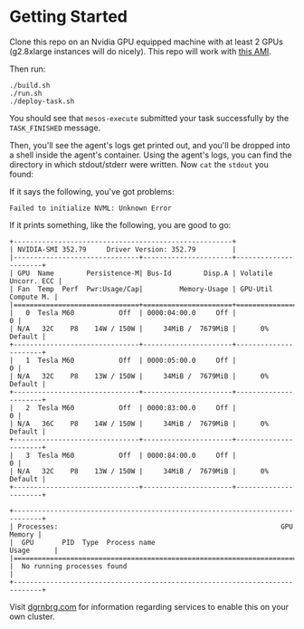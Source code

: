 # Getting Started

Clone this repo on an Nvidia GPU equipped machine with at least 2 GPUs
(g2.8xlarge instances will do nicely). This repo will work with [this AMI](https://aws.amazon.com/marketplace/ordering?productId=d3fbf14b-243d-46e0-916c-82a8bf6955b4&region=us-west-2).

Then run:

    ./build.sh
    ./run.sh
    ./deploy-task.sh

You should see that `mesos-execute` submitted your task successfully by the
`TASK_FINISHED` message.

Then, you'll see the agent's logs get printed out, and you'll be dropped into
a shell inside the agent's container. Using the agent's logs, you can find the
directory in which stdout/stderr were written. Now `cat` the `stdout` you found:

If it says the following, you've got problems:

    Failed to initialize NVML: Unknown Error

If it prints something, like the following, you are good to go:

    +------------------------------------------------------+                       
    | NVIDIA-SMI 352.79     Driver Version: 352.79         |                       
    |-------------------------------+----------------------+----------------------+
    | GPU  Name        Persistence-M| Bus-Id        Disp.A | Volatile Uncorr. ECC |
    | Fan  Temp  Perf  Pwr:Usage/Cap|         Memory-Usage | GPU-Util  Compute M. |
    |===============================+======================+======================|
    |   0  Tesla M60           Off  | 0000:04:00.0     Off |                    0 |
    | N/A   32C    P8    14W / 150W |     34MiB /  7679MiB |      0%      Default |
    +-------------------------------+----------------------+----------------------+
    |   1  Tesla M60           Off  | 0000:05:00.0     Off |                    0 |
    | N/A   32C    P8    13W / 150W |     34MiB /  7679MiB |      0%      Default |
    +-------------------------------+----------------------+----------------------+
    |   2  Tesla M60           Off  | 0000:83:00.0     Off |                    0 |
    | N/A   36C    P8    14W / 150W |     34MiB /  7679MiB |      0%      Default |
    +-------------------------------+----------------------+----------------------+
    |   3  Tesla M60           Off  | 0000:84:00.0     Off |                    0 |
    | N/A   32C    P8    13W / 150W |     34MiB /  7679MiB |      0%      Default |
    +-------------------------------+----------------------+----------------------+
                                                                                   
    +-----------------------------------------------------------------------------+
    | Processes:                                                       GPU Memory |
    |  GPU       PID  Type  Process name                               Usage      |
    |=============================================================================|
    |  No running processes found                                                 |
    +-----------------------------------------------------------------------------+
    
Visit [dgrnbrg.com](http://dgrnbrg.com) for information regarding services to enable this on your own cluster.

